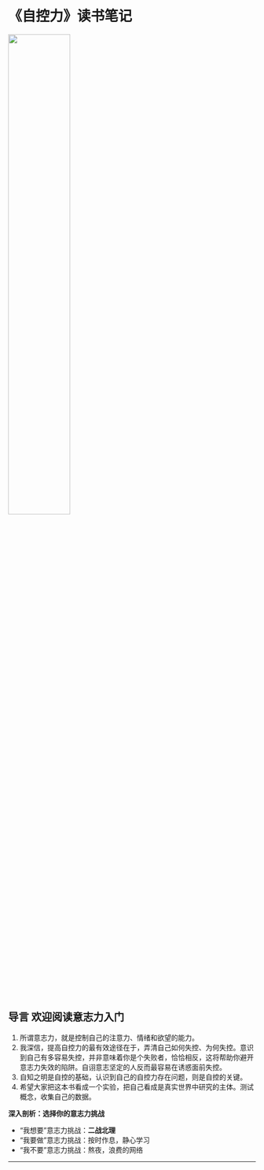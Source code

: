 # 《自控力》读书笔记

<img src="https://gss0.baidu.com/7LsWdDW5_xN3otqbppnN2DJv/doc/pic/item/2f738bd4b31c870136d6f3ac2f7f9e2f0708ff1c.jpg" width="50%" />

## 导言 欢迎阅读意志力入门

1. 所谓意志力，就是控制自己的注意力、情绪和欲望的能力。
2. 我深信，提高自控力的最有效途径在于，弄清自己如何失控、为何失控。意识到自己有多容易失控，并非意味着你是个失败者，恰恰相反，这将帮助你避开意志力失效的陷阱。自诩意志坚定的人反而最容易在诱惑面前失控。
3. 自知之明是自控的基础，认识到自己的自控力存在问题，则是自控的关键。
4. 希望大家把这本书看成一个实验，把自己看成是真实世界中研究的主体。测试概念，收集自己的数据。

**深入剖析：选择你的意志力挑战**

- “我想要”意志力挑战：**二战北理**
- “我要做”意志力挑战：按时作息，静心学习
- “我不要”意志力挑战：熬夜，浪费的网络

---
